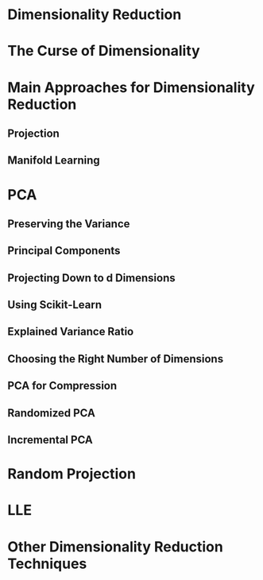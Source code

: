 # Dimensionality Reduction

<!------------------------------------------------------->
<!------------------------------------------------------->
<!------------------------------------------------------->

<!------------------------------------------------------->
<!------------------------------------------------------->
<!------------------------------------------------------->
# The Curse of Dimensionality






<!------------------------------------------------------->
<!------------------------------------------------------->
<!------------------------------------------------------->
# Main Approaches for Dimensionality Reduction



<!------------------------------------------------------->
<!------------------------------------------------------->
## Projection

<!------------------------------------------------------->
<!------------------------------------------------------->

## Manifold Learning











<!------------------------------------------------------->
<!------------------------------------------------------->
<!------------------------------------------------------->
# PCA








<!------------------------------------------------------->
<!------------------------------------------------------->
## Preserving the Variance                                              



<!------------------------------------------------------->
<!------------------------------------------------------->  
## Principal Components                                                 



<!------------------------------------------------------->
<!------------------------------------------------------->  
## Projecting Down to d Dimensions                                      



<!------------------------------------------------------->
<!------------------------------------------------------->  
## Using Scikit-Learn                                                   



<!------------------------------------------------------->
<!------------------------------------------------------->  
## Explained Variance Ratio                                             



<!------------------------------------------------------->
<!------------------------------------------------------->  
## Choosing the Right Number of Dimensions                              



<!------------------------------------------------------->
<!------------------------------------------------------->  
## PCA for Compression                                                  



<!------------------------------------------------------->
<!------------------------------------------------------->  
## Randomized PCA                                                       



<!------------------------------------------------------->
<!------------------------------------------------------->  
## Incremental PCA                                                       











<!------------------------------------------------------->
<!------------------------------------------------------->
<!------------------------------------------------------->
# Random Projection                                                     









<!------------------------------------------------------->
<!------------------------------------------------------->
<!-------------------------------------------------------> 
# LLE                                                                   









<!------------------------------------------------------->
<!------------------------------------------------------->
<!-------------------------------------------------------> 
# Other Dimensionality Reduction Techniques                              





